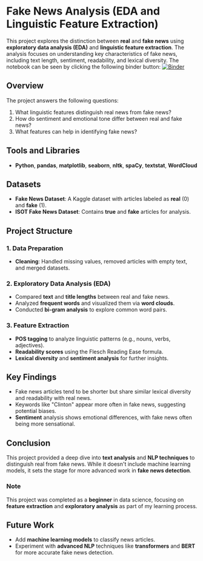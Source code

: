 # Fake News Analysis (EDA and Linguistic Feature Extraction)

This project explores the distinction between **real** and **fake news** using **exploratory data analysis (EDA)** and **linguistic feature extraction**. The analysis focuses on understanding key characteristics of fake news, including text length, sentiment, readability, and lexical diversity. The notebook can be seen by clicking the following binder button:
[![Binder](https://mybinder.org/badge_logo.svg)](https://mybinder.org/v2/gh/GecataGoranov/Fake_News_Analysis)

## Overview

The project answers the following questions:
1. What linguistic features distinguish real news from fake news?
2. How do sentiment and emotional tone differ between real and fake news?
3. What features can help in identifying fake news?

## Tools and Libraries
- **Python**, **pandas**, **matplotlib**, **seaborn**, **nltk**, **spaCy**, **textstat**, **WordCloud**

## Datasets
- **Fake News Dataset**: A Kaggle dataset with articles labeled as **real** (0) and **fake** (1).
- **ISOT Fake News Dataset**: Contains **true** and **fake** articles for analysis.

## Project Structure

### 1. Data Preparation
- **Cleaning**: Handled missing values, removed articles with empty text, and merged datasets.

### 2. Exploratory Data Analysis (EDA)
- Compared **text** and **title lengths** between real and fake news.
- Analyzed **frequent words** and visualized them via **word clouds**.
- Conducted **bi-gram analysis** to explore common word pairs.

### 3. Feature Extraction
- **POS tagging** to analyze linguistic patterns (e.g., nouns, verbs, adjectives).
- **Readability scores** using the Flesch Reading Ease formula.
- **Lexical diversity** and **sentiment analysis** for further insights.

## Key Findings
- Fake news articles tend to be shorter but share similar lexical diversity and readability with real news.
- Keywords like "Clinton" appear more often in fake news, suggesting potential biases.
- **Sentiment** analysis shows emotional differences, with fake news often being more sensational.

## Conclusion

This project provided a deep dive into **text analysis** and **NLP techniques** to distinguish real from fake news. While it doesn't include machine learning models, it sets the stage for more advanced work in **fake news detection**.

### Note
This project was completed as a **beginner** in data science, focusing on **feature extraction** and **exploratory analysis** as part of my learning process.

## Future Work
- Add **machine learning models** to classify news articles.
- Experiment with **advanced NLP** techniques like **transformers** and **BERT** for more accurate fake news detection.
